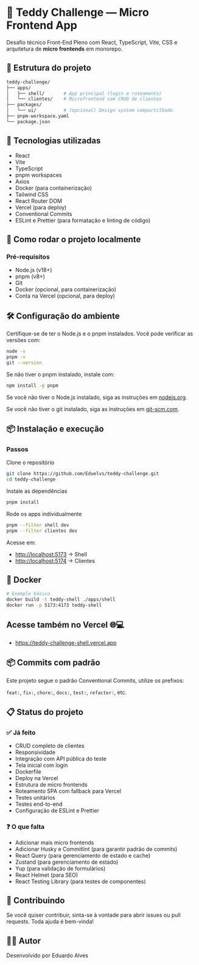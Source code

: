 # 🧸 Teddy Challenge — Micro Frontend App

Desafio técnico Front-End Pleno com React, TypeScript, Vite, CSS e arquitetura de **micro frontends** em monorepo.

## 📁 Estrutura do projeto

```bash
teddy-challenge/
├── apps/
│   ├── shell/       # App principal (login e roteamento)
│   └── clientes/    # Microfrontend com CRUD de clientes
├── packages/
│   └── ui/          # (opcional) Design system compartilhado
├── pnpm-workspace.yaml
└── package.json
````

## 🚀 Tecnologias utilizadas

* React
* Vite
* TypeScript
* pnpm workspaces
* Axios
* Docker (para containerização)
* Tailwind CSS
* React Router DOM
* Vercel (para deploy)
* Conventional Commits
* ESLint e Prettier (para formatação e linting de código)


## 🧭 Como rodar o projeto localmente

### Pré-requisitos

* Node.js (v18+)
* pnpm (v8+)
* Git
* Docker (opcional, para containerização)
* Conta na Vercel (opcional, para deploy)
## 🛠️ Configuração do ambiente
Certifique-se de ter o Node.js e o pnpm instalados. Você pode verificar as versões com:

```bash
node -v
pnpm -v
git --version
```
Se não tiver o pnpm instalado, instale com:

```bash
npm install -g pnpm
```
Se você não tiver o Node.js instalado, siga as instruções em [nodejs.org](https://nodejs.org/).

Se você não tiver o git instalado, siga as instruções em [git-scm.com](https://git-scm.com/).

## 📦 Instalação e execução

### Passos

Clone o repositório

```bash
git clone https://github.com/Eduelvs/teddy-challenge.git
cd teddy-challenge
```

Instale as dependências

```bash
pnpm install
```

Rode os apps individualmente

```bash
pnpm --filter shell dev
pnpm --filter clientes dev
```

Acesse em:

* [http://localhost:5173](http://localhost:5173) → Shell
* [http://localhost:5174](http://localhost:5174) → Clientes

## 🐳 Docker

```bash
# Exemplo básico
docker build -t teddy-shell ./apps/shell
docker run -p 5173:4173 teddy-shell
```

## Acesse também no Vercel 🌐💻

* https://teddy-challenge-shell.vercel.app

## 📦 Commits com padrão

Este projeto segue o padrão Conventional Commits, utilize os prefixos:

`feat:`, `fix:`, `chore:`, `docs:`, `test:`, `refactor:`, etc.

## 📋 Status do projeto

### ✅ Já feito

* CRUD completo de clientes
* Responsividade
* Integração com API pública do teste
* Tela inicial com login
* Dockerfile
* Deploy na Vercel
* Estrutura de micro frontends
* Roteamento SPA com fallback para Vercel
* Testes unitários
* Testes end-to-end
* Configuração de ESLint e Prettier


### ❓ O que falta
* Adicionar mais micro frontends
* Adicionar Husky e Commitlint (para garantir padrão de commits)
* React Query (para gerenciamento de estado e cache)
* Zustand (para gerenciamento de estado)
* Yup (para validação de formulários)
* React Helmet (para SEO)
* React Testing Library (para testes de componentes)

## 📝 Contribuindo
Se você quiser contribuir, sinta-se à vontade para abrir issues ou pull requests. Toda ajuda é bem-vinda!

## 👨‍💻 Autor

Desenvolvido por Eduardo Alves

